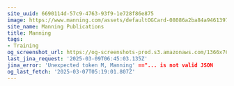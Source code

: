 ```yaml
---
site_uuid: 6690114d-57c9-4763-93f9-1e728f86e875
image: https://www.manning.com/assets/defaultOGCard-08086a2ba84a94613971a17812a34881.png
site_name: Manning Publications
title: Manning
tags:
- Training
og_screenshot_url: https://og-screenshots-prod.s3.amazonaws.com/1366x768/80/false/2aa533919210ece76615183b3d5a7895ef92b2d007d1a2583a5d33bd7b35921c.jpeg
last_jina_request: '2025-03-09T06:45:03.135Z'
jina_error: 'Unexpected token M, Manning' =="... is not valid JSON
og_last_fetch: '2025-03-07T05:19:01.807Z'
---
```


